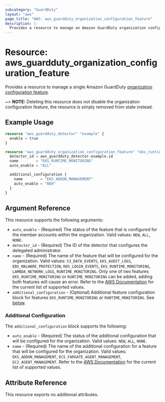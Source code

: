 ```yaml
---
subcategory: "GuardDuty"
layout: "aws"
page_title: "AWS: aws_guardduty_organization_configuration_feature"
description: |-
  Provides a resource to manage an Amazon GuardDuty organization configuration feature
---
```


# Resource: aws_guardduty_organization_configuration_feature

Provides a resource to manage a single Amazon GuardDuty [organization configuration feature](https://docs.aws.amazon.com/guardduty/latest/ug/guardduty-features-activation-model.html#guardduty-features).

~> **NOTE:** Deleting this resource does not disable the organization configuration feature, the resource is simply removed from state instead.

## Example Usage

```terraform
resource "aws_guardduty_detector" "example" {
  enable = true
}

resource "aws_guardduty_organization_configuration_feature" "eks_runtime_monitoring" {
  detector_id = aws_guardduty_detector.example.id
  name        = "EKS_RUNTIME_MONITORING"
  auto_enable = "ALL"

  additional_configuration {
    name        = "EKS_ADDON_MANAGEMENT"
    auto_enable = "NEW"
  }
}
```

## Argument Reference

This resource supports the following arguments:

* `auto_enable` - (Required) The status of the feature that is configured for the member accounts within the organization. Valid values: `NEW`, `ALL`, `NONE`.
* `detector_id` - (Required) The ID of the detector that configures the delegated administrator.
* `name` - (Required) The name of the feature that will be configured for the organization. Valid values: `S3_DATA_EVENTS`, `EKS_AUDIT_LOGS`, `EBS_MALWARE_PROTECTION`, `RDS_LOGIN_EVENTS`, `EKS_RUNTIME_MONITORING`, `LAMBDA_NETWORK_LOGS`, `RUNTIME_MONITORING`. Only one of two features `EKS_RUNTIME_MONITORING` or `RUNTIME_MONITORING` can be added, adding both features will cause an error. Refer to the [AWS Documentation](https://docs.aws.amazon.com/guardduty/latest/APIReference/API_DetectorFeatureConfiguration.html) for the current list of supported values.
* `additional_configuration` - (Optional) Additional feature configuration block for features `EKS_RUNTIME_MONITORING` or `RUNTIME_MONITORING`. See [below](#additional-configuration).

### Additional Configuration

The `additional_configuration` block supports the following:

* `auto_enable` - (Required) The status of the additional configuration that will be configured for the organization. Valid values: `NEW`, `ALL`, `NONE`.
* `name` - (Required) The name of the additional configuration for a feature that will be configured for the organization. Valid values: `EKS_ADDON_MANAGEMENT`, `ECS_FARGATE_AGENT_MANAGEMENT`, `EC2_AGENT_MANAGEMENT`. Refer to the [AWS Documentation](https://docs.aws.amazon.com/guardduty/latest/APIReference/API_DetectorAdditionalConfiguration.html) for the current list of supported values.

## Attribute Reference

This resource exports no additional attributes.
